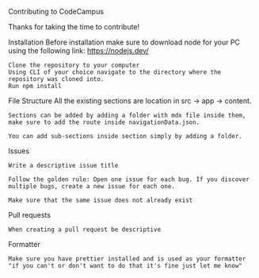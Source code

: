Contributing to CodeCampus

Thanks for taking the time to contribute!

Installation
Before installation make sure to download node for your PC using the following link: https://nodejs.dev/

    Clone the repository to your computer
    Using CLI of your choice navigate to the directory where the repository was cloned into.
    Run npm install

File Structure
All the existing sections are location in src -> app -> content.

    Sections can be added by adding a folder with mdx file inside them, make sure to add the route inside navigationData.json.

    You can add sub-sections inside section simply by adding a folder.

Issues

    Write a descriptive issue title

    Follow the golden rule: Open one issue for each bug. If you discover multiple bugs, create a new issue for each one.

    Make sure that the same issue does not already exist

Pull requests

    When creating a pull request be descriptive

Formatter

    Make sure you have prettier installed and is used as your formatter "if you can't or don't want to do that it's fine just let me know"
